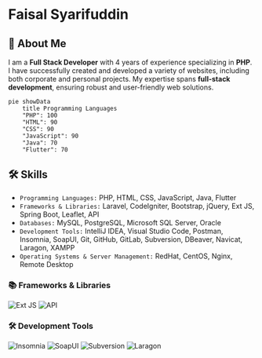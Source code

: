# Faisal Syarifuddin

## 🚀 About Me
I am a **Full Stack Developer** with 4 years of experience specializing in ​**PHP**. I have successfully created and developed a variety of websites, ​including both corporate and personal projects. My expertise spans **full-​stack development**, ensuring robust and user-friendly web solutions.


```mermaid
pie showData
    title Programming Languages
    "PHP": 100
    "HTML": 90
    "CSS": 90
    "JavaScript": 90
    "Java": 70
    "Flutter": 70
```


## 🛠 Skills
- `Programming Languages:` PHP, HTML, CSS, JavaScript, Java, Flutter
- `Frameworks & Libraries:` Laravel, CodeIgniter, Bootstrap, jQuery, Ext JS, Spring Boot, Leaflet, API
- `Databases:` MySQL, PostgreSQL, Microsoft SQL Server, Oracle
- `Development Tools:` IntelliJ IDEA, Visual Studio Code, Postman, Insomnia, SoapUI, Git, GitHub, GitLab, Subversion, DBeaver, Navicat, Laragon, XAMPP
- `Operating Systems & Server Management:` RedHat, CentOS, Nginx, Remote Desktop
### 📚 Frameworks & Libraries  
![Ext JS](https://img.shields.io/badge/Ext%20JS-0865A6?style=for-the-badge&logo=sencha&logoColor=white)  ![API](https://img.shields.io/badge/API-005571?style=for-the-badge&logo=fastapi&logoColor=white)  

### 🛠 Development Tools  
![Insomnia](https://img.shields.io/badge/Insomnia-4000BF?style=for-the-badge&logo=insomnia&logoColor=white)  ![SoapUI](https://img.shields.io/badge/SoapUI-6CB52D?style=for-the-badge&logo=soapui&logoColor=white)  ![Subversion](https://img.shields.io/badge/Subversion-809CC9?style=for-the-badge&logo=subversion&logoColor=white)  ![Laragon](https://img.shields.io/badge/Laragon-0E83CD?style=for-the-badge&logo=laragon&logoColor=white)  

